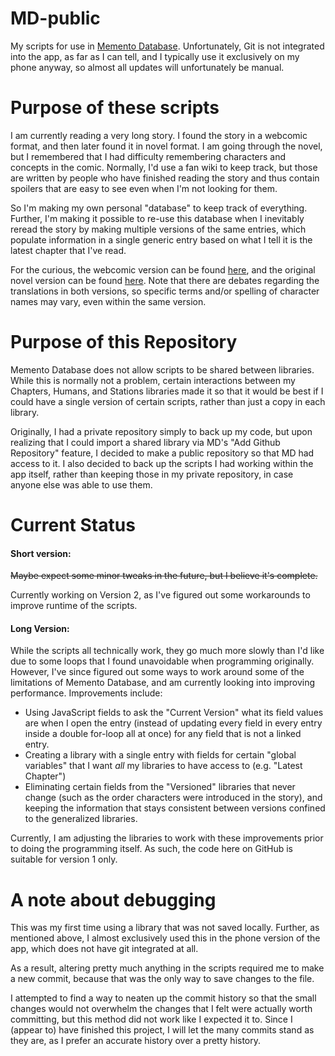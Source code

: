 # MD-public

My scripts for use in [Memento Database](https://mementodatabase.com/). Unfortunately, Git is not integrated into the app, as far as I can tell, and I typically use it exclusively on my phone anyway, so almost all updates will unfortunately be manual.

# Purpose of these scripts

I am currently reading a very long story. I found the story in a webcomic format, and then later found it in novel format. I am going through the novel, but I remembered that I had difficulty remembering characters and concepts in the comic. Normally, I'd use a fan wiki to keep track, but those are written by people who have finished reading the story and thus contain spoilers that are easy to see even when I'm not looking for them.

So I'm making my own personal "database" to keep track of everything. Further, I'm making it possible to re-use this database when I inevitably reread the story by making multiple versions of the same entries, which populate information in a single generic entry based on what I tell it is the latest chapter that I've read.

For the curious, the webcomic version can be found [here](https://www.webtoons.com/en/action/omniscient-reader/episode-0-prologue/viewer?title_no=2154&episode_no=1), and the original novel version can be found [here](https://novelchapter.com/omniscient-readers-viewpoint-tueM4). Note that there are debates regarding the translations in both versions, so specific terms and/or spelling of character names may vary, even within the same version.

# Purpose of this Repository

Memento Database does not allow scripts to be shared between libraries. While this is normally not a problem, certain interactions between my Chapters, Humans, and Stations libraries made it so that it would be best if I could have a single version of certain scripts, rather than just a copy in each library.

Originally, I had a private repository simply to back up my code, but upon realizing that I could import a shared library via MD's "Add Github Repository" feature, I decided to make a public repository so that MD had access to it. I also decided to back up the scripts I had working within the app itself, rather than keeping those in my private repository, in case anyone else was able to use them.

# Current Status
#### Short version:

~~Maybe expect some minor tweaks in the future, but I believe it's complete.~~

Currently working on Version 2, as I've figured out some workarounds to improve runtime of the scripts.

#### Long Version:

While the scripts all technically work, they go much more slowly than I'd like due to some loops that I found unavoidable when programming originally. However, I've since figured out some ways to work around some of the limitations of Memento Database, and am currently looking into improving performance. Improvements include:
* Using JavaScript fields to ask the "Current Version" what its field values are when I open the entry (instead of updating every field in every entry inside a double for-loop all at once) for any field that is not a linked entry.
* Creating a library with a single entry with fields for certain "global variables" that I want *all* my libraries to have access to (e.g. "Latest Chapter")
* Eliminating certain fields from the "Versioned" libraries that never change (such as the order characters were introduced in the story), and keeping the information that stays consistent between versions confined to the generalized libraries.

Currently, I am adjusting the libraries to work with these improvements prior to doing the programming itself. As such, the code here on GitHub is suitable for version 1 only.

# A note about debugging

This was my first time using a library that was not saved locally. Further, as mentioned above, I almost exclusively used this in the phone version of the app, which does not have git integrated at all.

As a result, altering pretty much anything in the scripts required me to make a new commit, because that was the only way to save changes to the file.

I attempted to find a way to neaten up the commit history so that the small changes would not overwhelm the changes that I felt were actually worth committing, but this method did not work like I expected it to. Since I (appear to) have finished this project, I will let the many commits stand as they are, as I prefer an accurate history over a pretty history.
